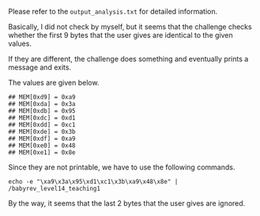 Please refer to the `output_analysis.txt` for detailed information.

Basically, I did not check by myself, but it seems that the challenge checks whether the first 9 bytes that the user gives are identical to the given values.

If they are different, the challenge does something and eventually prints a message and exits.

The values are given below.
```
## MEM[0xd9] = 0xa9
## MEM[0xda] = 0x3a
## MEM[0xdb] = 0x95
## MEM[0xdc] = 0xd1
## MEM[0xdd] = 0xc1
## MEM[0xde] = 0x3b
## MEM[0xdf] = 0xa9
## MEM[0xe0] = 0x48
## MEM[0xe1] = 0x8e
```

Since they are not printable, we have to use the following commands.
```
echo -e "\xa9\x3a\x95\xd1\xc1\x3b\xa9\x48\x8e" | /babyrev_level14_teaching1
```

By the way, it seems that the last 2 bytes that the user gives are ignored.

